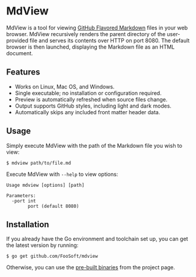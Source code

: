 <!-- +++
Area = "projects"
GitHub = "mdview"
Layout = "page"
Tags = ["generator", "golang", "markdown", "mdview", "mit license", "web"]
Description = "Tool to view Github Flavored Markdown files in your web browser.
Collection = "ProjectsActive"
+++ -->

# MdView

MdView is a tool for viewing [GitHub Flavored Markdown](https://github.github.com/gfm/) files in your web browser.
MdView recursively renders the parent directory of the user-provided file and serves its contents over HTTP on port
8080. The default browser is then launched, displaying the Markdown file as an HTML document.

## Features

*   Works on Linux, Mac OS, and Windows.
*   Single executable; no installation or configuration required.
*   Preview is automatically refreshed when source files change.
*   Output supports GitHub styles, including light and dark modes.
*   Automatically skips any included front matter header data.

## Usage

Simply execute MdView with the path of the Markdown file you wish to view:
```
$ mdview path/to/file.md
```
Execute MdView with `--help` to view options:
```
Usage mdview [options] [path]

Parameters:
  -port int
    	port (default 8080)
```

## Installation

If you already have the Go environment and toolchain set up, you can get the latest version by running:
```
$ go get github.com/FooSoft/mdview
```
Otherwise, you can use the [pre-built binaries](https://github.com/FooSoft/mdview/releases) from the project page.
